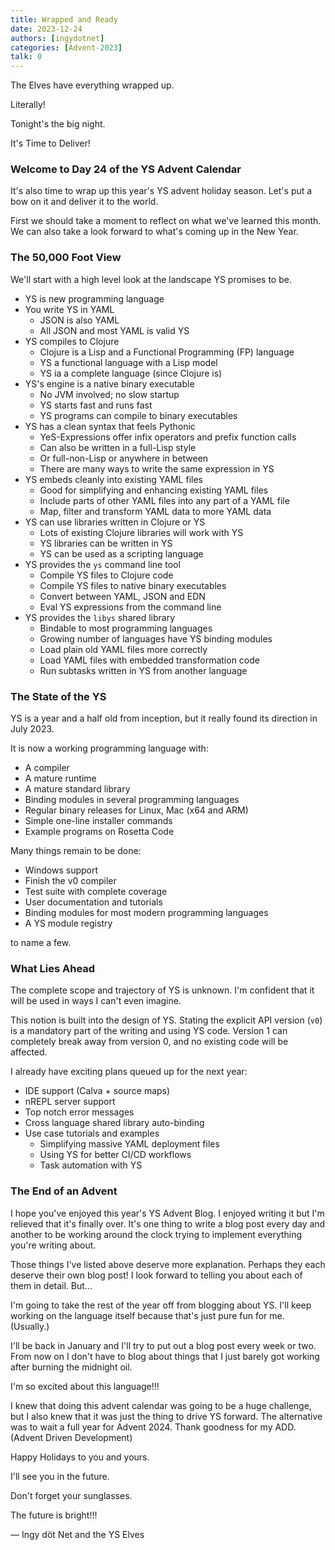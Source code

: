 ```yaml
---
title: Wrapped and Ready
date: 2023-12-24
authors: [ingydotnet]
categories: [Advent-2023]
talk: 0
---
```


The Elves have everything wrapped up.

Literally!

Tonight's the big night.

It's Time to Deliver!

<!-- more -->


### Welcome to Day 24 of the YS Advent Calendar

It's also time to wrap up this year's YS advent holiday season.
Let's put a bow on it and deliver it to the world.

First we should take a moment to reflect on what we've learned this month.
We can also take a look forward to what's coming up in the New Year.


### The 50,000 Foot View

We'll start with a high level look at the landscape YS promises to be.

* YS is new programming language
* You write YS in YAML
  * JSON is also YAML
  * All JSON and most YAML is valid YS
* YS compiles to Clojure
  * Clojure is a Lisp and a Functional Programming (FP) language
  * YS a functional language with a Lisp model
  * YS ia a complete language (since Clojure is)
* YS's engine is a native binary executable
  * No JVM involved; no slow startup
  * YS starts fast and runs fast
  * YS programs can compile to binary executables
* YS has a clean syntax that feels Pythonic
  * YeS-Expressions offer infix operators and prefix function calls
  * Can also be written in a full-Lisp style
  * Or full-non-Lisp or anywhere in between
  * There are many ways to write the same expression in YS
* YS embeds cleanly into existing YAML files
  * Good for simplifying and enhancing existing YAML files
  * Include parts of other YAML files into any part of a YAML file
  * Map, filter and transform YAML data to more YAML data
* YS can use libraries written in Clojure or YS
  * Lots of existing Clojure libraries will work with YS
  * YS libraries can be written in YS
  * YS can be used as a scripting language
* YS provides the `ys` command line tool
  * Compile YS files to Clojure code
  * Compile YS files to native binary executables
  * Convert between YAML, JSON and EDN
  * Eval YS expressions from the command line
* YS provides the `libys` shared library
  * Bindable to most programming languages
  * Growing number of languages have YS binding modules
  * Load plain old YAML files more correctly
  * Load YAML files with embedded transformation code
  * Run subtasks written in YS from another language


### The State of the YS

YS is a year and a half old from inception, but it really found its
direction in July 2023.

It is now a working programming language with:

* A compiler
* A mature runtime
* A mature standard library
* Binding modules in several programming languages
* Regular binary releases for Linux, Mac (x64 and ARM)
* Simple one-line installer commands
* Example programs on Rosetta Code

Many things remain to be done:

* Windows support
* Finish the v0 compiler
* Test suite with complete coverage
* User documentation and tutorials
* Binding modules for most modern programming languages
* A YS module registry

to name a few.


### What Lies Ahead

The complete scope and trajectory of YS is unknown.
I'm confident that it will be used in ways I can't even imagine.

This notion is built into the design of YS.
Stating the explicit API version (`v0`) is a mandatory part of the writing and
using YS code.
Version 1 can completely break away from version 0, and no existing code will
be affected.

I already have exciting plans queued up for the next year:

* IDE support (Calva + source maps)
* nREPL server support
* Top notch error messages
* Cross language shared library auto-binding
* Use case tutorials and examples
  * Simplifying massive YAML deployment files
  * Using YS for better CI/CD workflows
  * Task automation with YS


### The End of an Advent

I hope you've enjoyed this year's YS Advent Blog.
I enjoyed writing it but I'm relieved that it's finally over.
It's one thing to write a blog post every day and another to be working around
the clock trying to implement everything you're writing about.

Those things I've listed above deserve more explanation.
Perhaps they each deserve their own blog post!
I look forward to telling you about each of them in detail.
But...

I'm going to take the rest of the year off from blogging about YS.
I'll keep working on the language itself because that's just pure fun for me.
(Usually.)

I'll be back in January and I'll try to put out a blog post every week or two.
From now on I don't have to blog about things that I just barely got working
after burning the midnight oil.

I'm so excited about this language!!!

I knew that doing this advent calendar was going to be a huge challenge, but I
also knew that it was just the thing to drive YS forward.
The alternative was to wait a full year for Advent 2024.
Thank goodness for my ADD. (Advent Driven Development)

Happy Holidays to you and yours.

I'll see you in the future.

Don't forget your sunglasses.

The future is bright!!!

— Ingy döt Net and the YS Elves
